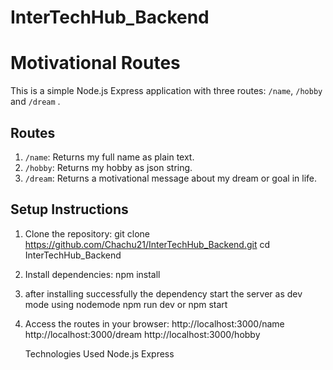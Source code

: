 # InterTechHub_Backend

# Motivational Routes

This is a simple Node.js Express application with three routes: `/name`, `/hobby` and `/dream` .

## Routes

1. `/name`: Returns my full name as plain text.
2. `/hobby`: Returns my hobby as json string.
3. `/dream`: Returns a motivational message about my dream or goal in life.

## Setup Instructions

1. Clone the repository:
   git clone https://github.com/Chachu21/InterTechHub_Backend.git
   cd InterTechHub_Backend

2. Install dependencies:
   npm install

3. after installing successfully the dependency start the server as dev mode using nodemode
   npm run dev or npm start

4. Access the routes in your browser:
   http://localhost:3000/name
   http://localhost:3000/dream
   http://localhost:3000/hobby

   Technologies Used
   Node.js
   Express
